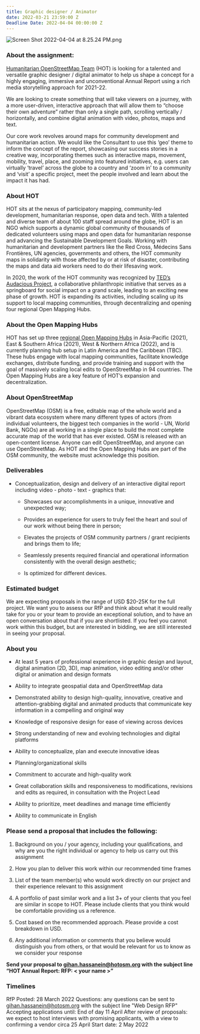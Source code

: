 ```yaml
---
title: Graphic designer / Animator
date: 2022-03-21 23:59:00 Z
Deadline Date: 2022-04-04 00:00:00 Z
---
```


![Screen Shot 2022-04-04 at 8.25.24 PM.png](/uploads/Screen%20Shot%202022-04-04%20at%208.25.24%20PM.png)

### **About the assignment:**

[Humanitarian OpenStreetMap Team](https://www.hotosm.org/) (HOT) is looking for a talented and versatile graphic designer / digital animator to help us shape a concept for a highly engaging, immersive and unconventional Annual Report using a rich media storytelling approach for 2021-22.

We are looking to create something that will take viewers on a journey, with a more user-driven, interactive approach that will allow them to “choose their own adventure” rather than only a single path, scrolling vertically / horizontally, and combine digital animation with video, photos, maps and text.

Our core work revolves around maps for community development and humanitarian action. We would like the Consultant to use this ‘geo’ theme to inform the concept of the report, showcasing our success stories in a creative way, incorporating themes such as interactive maps, movement, mobility, travel, place, and zooming into featured initiatives, e.g. users can virtually ‘travel’ across the globe to a country and ‘zoom in’ to a community and ‘visit’ a specific project, meet the people involved and learn about the impact it has had.

### **About HOT**

HOT sits at the nexus of participatory mapping, community-led development, humanitarian response, open data and tech. With a talented and diverse team of about 100 staff spread around the globe, HOT is an NGO which supports a dynamic global community of thousands of dedicated volunteers using maps and open data for humanitarian response and advancing the Sustainable Development Goals. Working with humanitarian and development partners like the Red Cross, Médecins Sans Frontières, UN agencies, governments and others, the HOT community maps in solidarity with those affected by or at risk of disaster, contributing the maps and data aid workers need to do their lifesaving work.

In 2020, the work of the HOT community was recognized by [TED’s Audacious Project](https://www.ted.com/talks/rebecca_firth_can_we_call_it_a_world_map_if_it_s_missing_a_billion_people), a collaborative philanthropic initiative that serves as a springboard for social impact on a grand scale, leading to an exciting new phase of growth. HOT is expanding its activities, including scaling up its support to local mapping communities, through decentralizing and opening four regional Open Mapping Hubs.

### **About the Open Mapping Hubs**

HOT has set up three [regional Open Mapping Hubs](https://www.hotosm.org/hubs/) in Asia-Pacific (2021), East & Southern Africa (2021), West & Northern Africa (2022), and is currently planning hub setup in Latin America and the Caribbean (TBC). These hubs engage with local mapping communities, facilitate knowledge exchanges, distribute funding, and provide training and support with the goal of massively scaling local edits to OpenStreetMap in 94 countries. The Open Mapping Hubs are a key feature of HOT’s expansion and decentralization.

### **About OpenStreetMap**

OpenStreetMap (OSM) is a free, editable map of the whole world and a vibrant data ecosystem where many different types of actors (from individual volunteers, the biggest tech companies in the world - UN, World Bank, NGOs) are all working in a single place to build the most complete accurate map of the world that has ever existed. OSM is released with an open-content license. Anyone can edit OpenStreetMap, and anyone can use OpenStreetMap. As HOT and the Open Mapping Hubs are part of the OSM community, the website must acknowledge this position.

### **Deliverables**

* Conceptualization, design and delivery of an interactive digital report including video - photo - text - graphics that:

  * Showcases our accomplishments in a unique, innovative and unexpected way;

  * Provides an experience for users to truly feel the heart and soul of our work without being there in person;

  * Elevates the projects of OSM community partners / grant recipients and brings them to life;

  * Seamlessly presents required financial and operational information consistently with the overall design aesthetic;

  * Is optimized for different devices.

### **Estimated budget**

We are expecting proposals in the range of USD $20-25K for the full project. We want you to assess our RfP and think about what it would really take for you or your team to provide an exceptional solution, and to have an open conversation about that if you are shortlisted. If you feel you cannot work within this budget, but are interested in bidding, we are still interested in seeing your proposal.

### **About you**

* At least 5 years of professional experience in graphic design and layout, digital animation (2D, 3D), map animation, video editing and/or other digital or animation and design formats

* Ability to integrate geospatial data and OpenStreetMap data

* Demonstrated ability to design high-quality, innovative, creative and attention-grabbing digital and animated products that communicate key information in a compelling and original way

* Knowledge of responsive design for ease of viewing across devices

* Strong understanding of new and evolving technologies and digital platforms

* Ability to conceptualize, plan and execute innovative ideas

* Planning/organizational skills

* Commitment to accurate and high-quality work

* Great collaboration skills and responsiveness to modifications, revisions and edits as required, in consultation with the Project Lead

* Ability to prioritize, meet deadlines and manage time efficiently

* Ability to communicate in English

### **Please send a proposal that includes the following:**

1. Background on you / your agency, including your qualifications, and why are you the right individual or agency to help us carry out this assignment

2. How you plan to deliver this work within our recommended time frames

3. List of the team member(s) who would work directly on our project and their experience relevant to this assignment

4. A portfolio of past similar work and a list 3\+ of your clients that you feel are similar in scope to HOT. Please include clients that you think would be comfortable providing us a reference.

5. Cost based on the recommended approach. Please provide a cost breakdown in USD.

6. Any additional information or comments that you believe would distinguish you from others, or that would be relevant for us to know as we consider your response

**Send your proposal to [gihan.hassanein@hotosm.org](mailto:gihan.hassanein@hotosm.org) with the subject line “HOT Annual Report: RFP: < your name >”**

### **Timelines**

RfP Posted: 28 March 2022
Questions: any questions can be sent to [gihan.hassanein@hotosm.org](mailto:gihan.hassanein@hotosm.org) with the subject line "Web Design RFP"
Accepting applications until: End of day 11 April
After review of proposals: we expect to host interviews with promising applicants, with a view to confirming a vendor circa 25 April
Start date: 2 May 2022